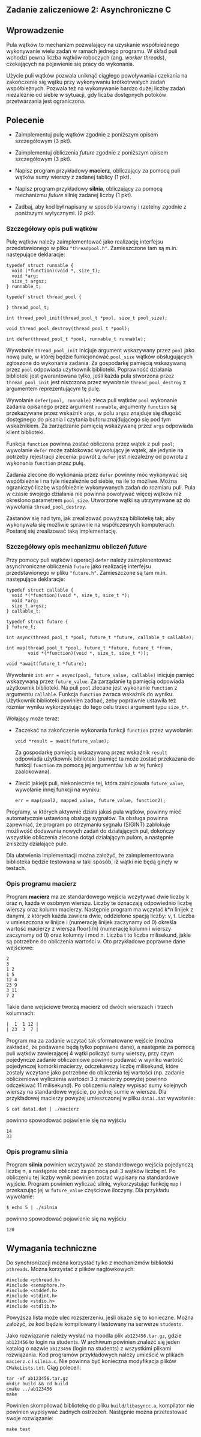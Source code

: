<span class="notifications" id="user-notifications"></span><div role="main"><span id="maincontent"></span><h2>Zadanie zaliczeniowe 2: Asynchroniczne C</h2><div id="intro" class="box generalbox boxaligncenter"><div class="no-overflow"><span class="filter_mathjaxloader_equation"><span class="nolink"><h2>Wprowadzenie</h2>

<p>Pula wątków to mechanizm pozwalający na uzyskanie współbieżnego wykonywanie wielu zadań w ramach jednego programu.
W skład puli wchodzi pewna liczba wątków roboczych (ang. <em>worker threads</em>), czekających na pojawienie się pracy do wykonania.</p>

<p>Użycie puli wątków pozwala uniknąć ciągłego powoływania i czekania na zakończenie się wątku przy wykonywaniu krótkotrwałych
zadań współbieżnych. Pozwala też na wykonywanie bardzo dużej liczby zadań niezależnie od siebie w sytuacji, gdy liczba dostępnych potoków przetwarzania jest ograniczona.</p>

<h2>Polecenie</h2>

<ul>
<li><p>Zaimplementuj pulę wątków zgodnie z poniższym opisem szczegółowym (3 pkt).</p></li>
<li><p>Zaimplementuj obliczenia <em>future</em> zgodnie z poniższym opisem szczegółowym (3 pkt).</p></li>
<li><p>Napisz program przykładowy <strong>macierz</strong>, obliczający za pomocą puli wątków sumy wierszy z zadanej tablicy (1 pkt).</p></li>
<li><p>Napisz program przykładowy <strong>silnia</strong>, obliczający za pomocą mechanizmu <em>future</em> silnię zadanej liczby (1 pkt).</p></li>
<li><p>Zadbaj, aby kod był napisany w sposób klarowny i rzetelny zgodnie z poniższymi wytycznymi. (2 pkt).</p></li>
</ul>

<h3>Szczegółowy opis puli wątków</h3>

<p>Pulę wątków należy zaimplementować jako realizację interfejsu przedstawionego w pliku <code>"threadpool.h"</code>.
Zamieszczone tam są m.in. następujące deklaracje:</p>

<pre><code class="C">typedef struct runnable {
  void (*function)(void *, size_t);
  void *arg;
  size_t argsz;
} runnable_t;

typedef struct thread_pool {

} thread_pool_t;

int thread_pool_init(thread_pool_t *pool, size_t pool_size);

void thread_pool_destroy(thread_pool_t *pool);

int defer(thread_pool_t *pool, runnable_t runnable);
</code></pre>

<p>Wywołanie <code>thread_pool_init</code> inicjuje argument wskazywany przez <code>pool</code> jako nową pulę, w której będzie funkcjonować <code>pool_size</code> wątków obsługujących zgłoszone do wykonania zadania. Za gospodarkę pamięcią wskazywaną przez <code>pool</code> odpowiada użytkownik biblioteki. Poprawność działania biblioteki jest gwarantowana tylko, jeśli każda pula stworzona przez <code>thread_pool_init</code> jest niszczona przez wywołanie <code>thread_pool_destroy</code> z argumentem reprezentującym tę pulę.</p>

<p>Wywołanie <code>defer(pool, runnable)</code> zleca puli wątków <code>pool</code> wykonanie zadania opisanego przez argument <code>runnable</code>, argumenty <code>function</code> są przekazywane przez wskaźnik <code>args</code>, w polu <code>argsz</code> znajduje się długość dostępnego do pisania i czytania buforu znajdującego się pod tym wskaźnikiem. Za zarządzanie pamięcią wskazywaną przez <code>args</code> odpowiada klient biblioteki.</p>

<p>Funkcja <code>function</code> powinna zostać obliczona przez wątek z puli <code>pool</code>; wywołanie <code>defer</code> może zablokować wywołujący je wątek, ale jedynie na potrzeby rejestracji zlecenia: powrót z <code>defer</code> jest niezależny od powrotu z wykonania <code>function</code> przez pulę.</p>

<p>Zadania zlecone do wykonania przez <code>defer</code> powinny móc wykonywać się współbieżnie i na tyle niezależnie od siebie, na ile to możliwe.
Można ograniczyć liczbę współbieżnie wykonywanych zadań do rozmiaru puli. Pula w czasie swojego działania nie powinna powoływać więcej wątków niż określono parametrem <code>pool_size</code>. Utworzone wątki są utrzymywane aż do wywołania <code>thread_pool_destroy</code>.</p>

<p>Zastanów się nad tym, jak zrealizować powyższą bibliotekę tak, aby wykonywała się możliwie sprawnie na współczesnych komputerach. Postaraj się zrealizować taką implementację.</p>

<h3>Szczegółowy opis mechanizmu obliczeń <em>future</em></h3>

<p>Przy pomocy puli wątków i operacji <code>defer</code> należy zaimplenentować asynchroniczne obliczenia <code>future</code> jako realizację interfejsu przedstawionego w pliku  <code>"future.h"</code>. Zamieszczone są tam m.in. następujące deklaracje:</p>

<pre><code class="C">typedef struct callable {
  void *(*function)(void *, size_t, size_t *);
  void *arg;
  size_t argsz;
} callable_t;

typedef struct future {
} future_t;

int async(thread_pool_t *pool, future_t *future, callable_t callable);

int map(thread_pool_t *pool, future_t *future, future_t *from,
        void *(*function)(void *, size_t, size_t *));

void *await(future_t *future);
</code></pre>

<p>Wywołanie <code>int err = async(pool, future_value, callable)</code> inicjuje pamięć wskazywaną przez <code>future_value</code>. Za zarządanie tą pamięcią odpowiada użytkownik biblioteki. Na puli <code>pool</code> zlecane jest wykonanie <code>function</code> z argumentu <code>callable</code>. Funkcja <code>function</code> zwraca wskaźnik do wyniku. Użytkownik biblioteki powinien zadbać, żeby poprawnie ustawiła też rozmiar wyniku wykorzystując do tego celu trzeci argument typu <code>size_t*</code>.</p>

<p>Wołający może teraz:</p>

<ul>
<li><p>Zaczekać na zakończenie wykonania funkcji <code>function</code> przez wywołanie:</p>

<pre><code class="C">void *result = await(future_value);
</code></pre>

<p>Za gospodarkę pamięcią wskazywaną przez wskaźnik <code>result</code> odpowiada użytkownik biblioteki (pamięć ta może zostać przekazana do funkcji <code>function</code> za pomocą jej argumentów lub w tej funkcji zaalokowana).</p></li>
<li><p>Zlecić jakiejś puli, niekoniecznie tej, która zainicjowała <code>future_value</code>, wywołanie innej funkcji na wyniku:</p>

<pre><code class="C">err = map(pool2, mapped_value, future_value, function2);
</code></pre></li>
</ul>

<p>Programy, w których aktywnie działa jakaś pula wątków, powinny mieć automatycznie ustawioną obsługę sygnałów. Ta obsługa powinna zapewniać, że program po otrzymaniu sygnału (SIGINT) zablokuje możliwość dodawania nowych zadań do działających pul, dokończy wszystkie obliczenia zlecone dotąd działającym pulom, a następnie zniszczy działające pule.</p>

<p>Dla ułatwienia implementacji można założyć, że zaimplementowana biblioteka będzie testowana w taki sposób, iż wątki nie będą ginęły w testach.</p>

<h3>Opis programu <strong>macierz</strong></h3>

<p>Program <strong>macierz</strong> ma ze standardowego wejścia wczytywać dwie liczby k oraz n, każda w osobnym wierszu. Liczby te oznaczają odpowiednio liczbę wierszy oraz kolumn macierzy. Następnie program ma wczytać k*n linijek z danymi, z których każda zawiera dwie, oddzielone spacją liczby: v, t. Liczba v umieszczona w linijce i (numerację linijek zaczynamy od 0) określa wartość macierzy z wiersza floor(i/n) (numerację kolumn i wierszy zaczynamy od 0) oraz kolumny i mod n. Liczba t to liczba milisekund, jakie są potrzebne do obliczenia wartości v. Oto przykładowe poprawne dane wejściowe:</p>

<pre><code class="bash">2
3
1 2
1 5
12 4
23 9
3 11
7 2
</code></pre>

<p>Takie dane wejściowe tworzą macierz od dwóch wierszach i trzech kolumnach:</p>

<pre><code class="bash">|  1  1 12 |
| 23  3  7 |
</code></pre>

<p>Program ma za zadanie wczytać tak sformatowane wejście (można zakładać, że podawane będą tylko poprawne dane), a następnie za pomocą puli wątków zawierającej 4 wątki policzyć sumy wierszy, przy czym pojedyncze zadanie obliczeniowe powinno podawać w wyniku wartość pojedynczej komórki macierzy, odczekawszy liczbę milisekund, które zostały wczytane jako potrzebne do obliczenia tej wartości (np. zadanie obliczeniowe wyliczenia wartości 3 z macierzy powyżej powinno odczekiwać 11 milisekund). Po obliczeniu należy wypisać sumy kolejnych wierszy na standardowe wyjście, po jednej sumie w wierszu. Dla przykładowej macierzy powyżej umieszczonej w pliku <code>data1.dat</code> wywołanie:</p>

<pre><code class="bash">$ cat data1.dat | ./macierz
</code></pre>

<p>powinno spowodować pojawienie się na wyjściu</p>

<pre><code>14
33
</code></pre>

<h3>Opis programu <strong>silnia</strong></h3>

<p>Program <strong>silnia</strong> powinien wczytywać ze standardowego wejścia pojedynczą liczbę n, a następnie obliczać za pomocą puli 3 wątków liczbę n!. Po obliczeniu tej liczby wynik powinien zostać wypisany na standardowe wyjście. Program powinien wyliczać silnię, wykorzystując funkcję <code>map</code> i przekazując jej w <code>future_value</code> częściowe iloczyny. Dla przykładu wywołanie:</p>

<pre><code class="bash">$ echo 5 | ./silnia
</code></pre>

<p>powinno spowodować pojawienie się na wyjściu</p>

<pre><code>120
</code></pre>

<h2>Wymagania techniczne</h2>

<p>Do synchronizacji można korzystać tylko z mechanizmów biblioteki <code>pthreads</code>.
Można korzystać z plików nagłówkowych:</p>

<pre><code>#include &lt;pthread.h&gt;
#include &lt;semaphore.h&gt;
#include &lt;stddef.h&gt;
#include &lt;stdint.h&gt;
#include &lt;stdio.h&gt;
#include &lt;stdlib.h&gt;
</code></pre>

<p>Powyższa lista może ulec rozszerzeniu, jeśli okaże się to konieczne.
Można założyć, że kod będzie kompilowany i testowany na serwerze <code>students</code>.</p>

<p>Jako rozwiązanie należy wysłać na moodla plik <code>ab123456.tar.gz</code>, gdzie <code>ab123456</code> to login na students.
W archiwum powinien znaleźć się jeden katalog o nazwie <code>ab123456</code> (login na students) z wszystkimi plikami rozwiązania.
Kod programów przykładowych należy umieścić w plikach <code>macierz.c</code> i <code>silnia.c</code>. Nie powinna być konieczna modyfikacja plików <code>CMakeLists.txt</code>.
Ciąg poleceń:</p>

<pre><code>tar -xf ab123456.tar.gz
mkdir build &amp;&amp; cd build
cmake ../ab123456
make
</code></pre>

<p>Powinien skompilować bibliotekę do pliku <code>build/libasyncc.a</code>, kompilator nie powinien wypisywać żadnych ostrzeżeń.
Następnie można przetestować swoje rozwiązanie:</p>

<pre><code>make test
</code></pre>
